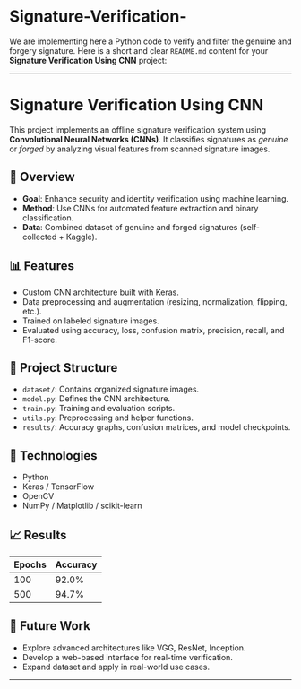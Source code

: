 # Signature-Verification-
We are implementing here a Python code to verify and filter the genuine and forgery signature.
Here is a short and clear `README.md` content for your **Signature Verification Using CNN** project:

---

# Signature Verification Using CNN

This project implements an offline signature verification system using **Convolutional Neural Networks (CNNs)**. It classifies signatures as *genuine* or *forged* by analyzing visual features from scanned signature images.

## 🧠 Overview

* **Goal**: Enhance security and identity verification using machine learning.
* **Method**: Use CNNs for automated feature extraction and binary classification.
* **Data**: Combined dataset of genuine and forged signatures (self-collected + Kaggle).

## 📊 Features

* Custom CNN architecture built with Keras.
* Data preprocessing and augmentation (resizing, normalization, flipping, etc.).
* Trained on labeled signature images.
* Evaluated using accuracy, loss, confusion matrix, precision, recall, and F1-score.

## 📁 Project Structure

* `dataset/`: Contains organized signature images.
* `model.py`: Defines the CNN architecture.
* `train.py`: Training and evaluation scripts.
* `utils.py`: Preprocessing and helper functions.
* `results/`: Accuracy graphs, confusion matrices, and model checkpoints.

## 🔧 Technologies

* Python
* Keras / TensorFlow
* OpenCV
* NumPy / Matplotlib / scikit-learn

## 📈 Results

| Epochs | Accuracy |
| ------ | -------- |
| 100    | 92.0%    |
| 500    | 94.7%    |

## 📌 Future Work

* Explore advanced architectures like VGG, ResNet, Inception.
* Develop a web-based interface for real-time verification.
* Expand dataset and apply in real-world use cases.

---



